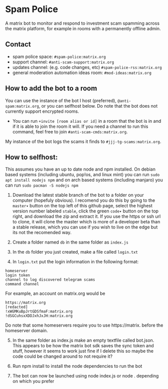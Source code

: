 # Spam Police

A matrix bot to monitor and respond to investment scam spamming across the matrix platform, for example in rooms with a permanently offline admin.

## Contact

- spam police space: `#spam-police:matrix.org`
- support channel: `#anti-scam-support:matrix.org`
- updates channel: (e.g. code changes, etc) `#spam-police-rss:matrix.org`
- general moderation automation ideas room: `#mod-ideas:matrix.org`

## How to add the bot to a room

You can use the instance of the bot I host (preferred), `@anti-spam:matrix.org`, or you can selfhost below. Do note that the bot does not currently support encrypted rooms.

- You can run `+invite [room alias or id]` in a room that the bot is in and if it is able to join the room it will. If you need a channel to run this command, feel free to join `#anti-scam-cmds:matrix.org`.

My instance of the bot logs the scams it finds to `#jjj-tg-scams:matrix.org`. 

## How to selfhost:

This assumes you have an up to date node and npm installed. On debian based systems (including ubuntu, pop!os, and linux mint) you can run `sudo apt install nodejs npm` and on arch based systems (including manjaro) you can run `sudo pacman -S nodejs npm`

1. Download the latest stable branch of the bot to a folder on your computer (hopefuly obvious). I recomend you do this by going to the `master▾` button on the top left of this github page, select the highest version number labeled `stable`, click the green `code▾` button on the top right, and download the zip and extract it. If you use the https or ssh url to clone, it will clone the master which is more of a developer beta than a stable release, which you can use if you wish to live on the edge but its not the recomended way.

2. Create a folder named `db` in the same folder as `index.js`

3. In the `db` folder you just created, make a file called `login.txt`

4. In `login.txt` put the login information in the following format:
```
homeserver
login token
channel to log discovered telegram scams
command channel
```
For example, an account on matrix.org would be
```
https://matrix.org
[redacted]
!xWGMKuBpJrtGDSfmaF:matrix.org
!dSGCuhsxXDDJxhJxJH:matrix.org
```
Do note that some homeservers require you to use https://matrix. before the homeserver domain.

5. In the same folder as index.js make an empty textfile called bot.json. This appears to be how the matrix bot sdk saves the sync token and stuff, however it seems to work just fine if I delete this so maybe the code could be changed around to not require it?

6. Run npm install to install the node dependencies to run the bot

7. The bot can now be launched using node index.js or node . depending on which you prefer
